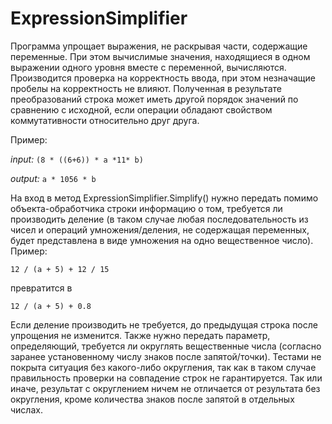 # ExpressionSimplifier

Программа упрощает выражения, не раскрывая части, содержащие переменные. При этом вычислимые значения, находящиеся в одном выражении одного уровня вместе с переменной, вычисляются. Производится проверка на корректность ввода, при этом незначащие пробелы на корректность не влияют. Полученная в результате преобразований строка может иметь другой порядок значений по сравнению с исходной, если операции обладают свойством коммутативности относительно друг друга.

Пример:

*input:*
`(8 * ((6+6)) * a *11* b)`

*output:*
`a * 1056 * b`

На вход в метод ExpressionSimplifier.Simplify() нужно передать помимо объекта-обработчика строки информацию о том, требуется ли производить деление (в таком случае любая последовательность из чисел и операций умножения/деления, не содержащая переменных, будет представлена в виде умножения на одно вещественное число). Пример:

`12 / (a + 5) + 12 / 15`

превратится в

`12 / (a + 5) + 0.8`

Если деление производить не требуется, до предыдущая строка после упрощения не изменится.
Также нужно передать параметр, определяющий, требуется ли округлять вещественные числа (согласно заранее установенному числу знаков после запятой/точки). Тестами не покрыта ситуация без какого-либо округления, так как в таком случае правильность проверки на совпадение строк не гарантируется. Так или иначе, результат с округлением ничем не отличается от результата без округления, кроме количества знаков после запятой в отдельных числах.
